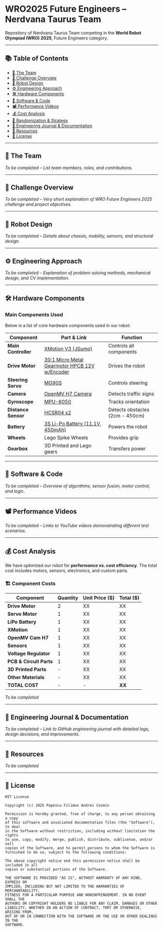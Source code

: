 # WRO2025 Future Engineers – Nerdvana Taurus Team

Repository of Nerdvana Taurus Team competing in the **World Robot Olympiad (WRO) 2025**, Future Engineers category.

---

## 📚 Table of Contents

- [👥 The Team](#the-team)
- [🎯 Challenge Overview](#challenge-overview)
- [🤖 Robot Design](#robot-design)
- [⚙️ Engineering Approach](#engineering-approach)
- [🛠️ Hardware Components](#hardware-components)
- [📝 Software & Code](#software--code)
- [📽️ Performance Videos](#performance-videos)
- [💰 Cost Analysis](#cost-analysis)
- [🎲 Randomization & Strategy](#randomization--strategy)
- [📖 Engineering Journal & Documentation](#engineering-journal--documentation)
- [📂 Resources](#resources)
- [📜 License](#license)

---

## 👥 The Team <a id="the-team"></a>
*To be completed – List team members, roles, and contributions.*

---

## 🎯 Challenge Overview <a id="challenge-overview"></a>
*To be completed – Very short explanation of WRO Future Engineers 2025 challenge and project objectives.*

---

## 🤖 Robot Design <a id="robot-design"></a>
*To be completed – Details about chassis, mobility, sensors, and structural design.*

---

## ⚙️ Engineering Approach <a id="engineering-approach"></a>
*To be completed – Explanation of problem-solving methods, mechanical design, and CV implementation.*

---

## 🛠️ Hardware Components <a id="hardware-components"></a>
### **Main Components Used**
Below is a list of core hardware components used in our robot:

| Component           | Part & Link                                      | Function                          |
|---------------------|------------------------------------------------|----------------------------------|
| **Main Controller** | [XMotion V3 (JSumo)](https://www.jsumo.com/xmotion-robot-controller) | Controls all components         |
| **Drive Motor**     | [30:1 Micro Metal Gearmotor HPCB 12V w/Encoder](https://www.pololu.com/product/3038) | Drives the robot |
| **Steering Servo**  | [MG90S](https://towerpro.com.tw/product/mg90s-3/) | Controls steering               |
| **Camera**         | [OpenMV H7 Camera](https://openmv.io/products/openmv-cam-h7) | Detects traffic signs           |
| **Gyroscope**      | [MPU-6050](https://invensense.tdk.com/products/motion-tracking/6-axis/mpu-6050/) | Tracks orientation              |
| **Distance Sensor**| [HCSR04 x2](https://www.sparkfun.com/products/15569) | Detects obstacles (2cm - 450cm) |
| **Battery**        | [3S Li-Po Battery (11.1V, 450mAh)](https://gensace.de/products/gens-ace-g-tech-soaring-450mah-11-1v-30c-3s1p-lipo-battery-pack-with-jst-syp-plug) | Powers the robot |
| **Wheels**         | Lego Spike Wheels           | Provides grip                   |
| **Gearbox**        | 3D Printed and Lego gears   | Transfers power                 |

---

## 📝 Software & Code <a id="software--code"></a>
*To be completed – Overview of algorithms, sensor fusion, motor control, and logic.*

---

## 📽️ Performance Videos <a id="performance-videos"></a>
*To be completed – Links to YouTube videos demonstrating different test scenarios.*

---

## 💰 Cost Analysis <a id="cost-analysis"></a>
We have optimized our robot for **performance vs. cost efficiency**. The total cost includes motors, sensors, electronics, and custom parts.
### 🏗️ **Component Costs**
| Component              | Quantity | Unit Price ($) | Total ($) |
|------------------------|----------|--------------|-----------|
| **Drive Motor**        | 2        | XX           | XX        |
| **Servo Motor**        | 1        | XX           | XX        |
| **LiPo Battery**       | 1        | XX           | XX        |
| **XMotion**            | 1        | XX           | XX        |
| **OpenMV Cam H7**      | 1        | XX           | XX        |
| **Sensors**            | 1        | XX           | XX        |
| **Voltage Regulator**  | 1        | XX           | XX        |
| **PCB & Circuit Parts**| 1        | XX           | XX        |
| **3D Printed Parts**   | -        | XX           | XX        |
| **Other Materials**    | -        | XX           | XX        |
| **TOTAL COST**         | -        | -            | **XX**    |
*To be completed*

---

## 📖 Engineering Journal & Documentation <a id="engineering-journal--documentation"></a>
*To be completed – Link to GitHub engineering journal with detailed logs, design decisions, and improvements.*

---

## 📂 Resources <a id="resources"></a>
*To be completed*

---

## 📜 License <a id="license"></a>
```
MIT License

Copyright (c) 2025 Popescu Filimon Andrei Cosmin

Permission is hereby granted, free of charge, to any person obtaining a copy
of this software and associated documentation files (the "Software"), to deal
in the Software without restriction, including without limitation the rights
to use, copy, modify, merge, publish, distribute, sublicense, and/or sell
copies of the Software, and to permit persons to whom the Software is
furnished to do so, subject to the following conditions:

The above copyright notice and this permission notice shall be included in all
copies or substantial portions of the Software.

THE SOFTWARE IS PROVIDED "AS IS", WITHOUT WARRANTY OF ANY KIND, EXPRESS OR
IMPLIED, INCLUDING BUT NOT LIMITED TO THE WARRANTIES OF MERCHANTABILITY,
FITNESS FOR A PARTICULAR PURPOSE AND NONINFRINGEMENT. IN NO EVENT SHALL THE
AUTHORS OR COPYRIGHT HOLDERS BE LIABLE FOR ANY CLAIM, DAMAGES OR OTHER
LIABILITY, WHETHER IN AN ACTION OF CONTRACT, TORT OR OTHERWISE, ARISING FROM,
OUT OF OR IN CONNECTION WITH THE SOFTWARE OR THE USE OR OTHER DEALINGS IN THE
SOFTWARE.
```
